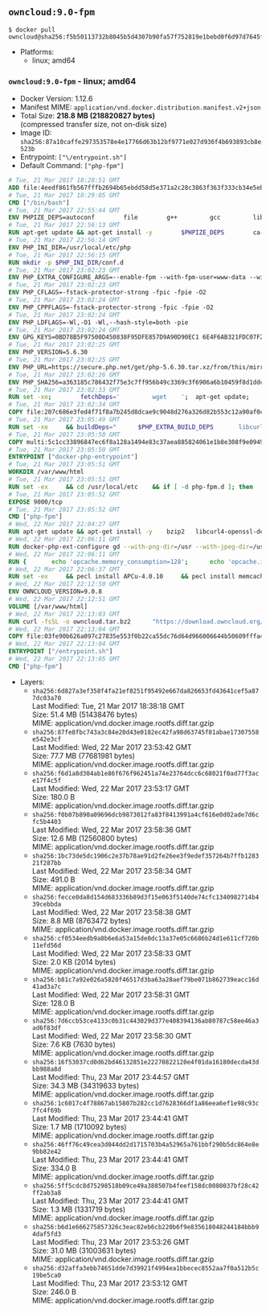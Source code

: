 ## `owncloud:9.0-fpm`

```console
$ docker pull owncloud@sha256:f5b50113732b8045b5d4307b90fa57f752819e1bebd0f6d97d7645f19a270e33
```

-	Platforms:
	-	linux; amd64

### `owncloud:9.0-fpm` - linux; amd64

-	Docker Version: 1.12.6
-	Manifest MIME: `application/vnd.docker.distribution.manifest.v2+json`
-	Total Size: **218.8 MB (218820827 bytes)**  
	(compressed transfer size, not on-disk size)
-	Image ID: `sha256:87a10caffe297353578e4e17766d63b12bf9771e027d936f4b693893cb8e523b`
-	Entrypoint: `["\/entrypoint.sh"]`
-	Default Command: `["php-fpm"]`

```dockerfile
# Tue, 21 Mar 2017 18:28:51 GMT
ADD file:4eedf861fb567fffb2694b65ebdd58d5e371a2c28c3863f363f333cb34e5eb7b in / 
# Tue, 21 Mar 2017 18:29:05 GMT
CMD ["/bin/bash"]
# Tue, 21 Mar 2017 22:55:44 GMT
ENV PHPIZE_DEPS=autoconf 		file 		g++ 		gcc 		libc-dev 		make 		pkg-config 		re2c
# Tue, 21 Mar 2017 22:56:13 GMT
RUN apt-get update && apt-get install -y 		$PHPIZE_DEPS 		ca-certificates 		curl 		libedit2 		libsqlite3-0 		libxml2 		xz-utils 	--no-install-recommends && rm -r /var/lib/apt/lists/*
# Tue, 21 Mar 2017 22:56:14 GMT
ENV PHP_INI_DIR=/usr/local/etc/php
# Tue, 21 Mar 2017 22:56:15 GMT
RUN mkdir -p $PHP_INI_DIR/conf.d
# Tue, 21 Mar 2017 23:02:23 GMT
ENV PHP_EXTRA_CONFIGURE_ARGS=--enable-fpm --with-fpm-user=www-data --with-fpm-group=www-data
# Tue, 21 Mar 2017 23:02:23 GMT
ENV PHP_CFLAGS=-fstack-protector-strong -fpic -fpie -O2
# Tue, 21 Mar 2017 23:02:24 GMT
ENV PHP_CPPFLAGS=-fstack-protector-strong -fpic -fpie -O2
# Tue, 21 Mar 2017 23:02:24 GMT
ENV PHP_LDFLAGS=-Wl,-O1 -Wl,--hash-style=both -pie
# Tue, 21 Mar 2017 23:02:24 GMT
ENV GPG_KEYS=0BD78B5F97500D450838F95DFE857D9A90D90EC1 6E4F6AB321FDC07F2C332E3AC2BF0BC433CFC8B3
# Tue, 21 Mar 2017 23:02:25 GMT
ENV PHP_VERSION=5.6.30
# Tue, 21 Mar 2017 23:02:25 GMT
ENV PHP_URL=https://secure.php.net/get/php-5.6.30.tar.xz/from/this/mirror PHP_ASC_URL=https://secure.php.net/get/php-5.6.30.tar.xz.asc/from/this/mirror
# Tue, 21 Mar 2017 23:02:26 GMT
ENV PHP_SHA256=a363185c786432f75e3c7ff956b49c3369c3f6906a6b10459f8d1ddc22f70805 PHP_MD5=68753955a8964ae49064c6424f81eb3e
# Tue, 21 Mar 2017 23:02:33 GMT
RUN set -xe; 		fetchDeps=' 		wget 	'; 	apt-get update; 	apt-get install -y --no-install-recommends $fetchDeps; 	rm -rf /var/lib/apt/lists/*; 		mkdir -p /usr/src; 	cd /usr/src; 		wget -O php.tar.xz "$PHP_URL"; 		if [ -n "$PHP_SHA256" ]; then 		echo "$PHP_SHA256 *php.tar.xz" | sha256sum -c -; 	fi; 	if [ -n "$PHP_MD5" ]; then 		echo "$PHP_MD5 *php.tar.xz" | md5sum -c -; 	fi; 		if [ -n "$PHP_ASC_URL" ]; then 		wget -O php.tar.xz.asc "$PHP_ASC_URL"; 		export GNUPGHOME="$(mktemp -d)"; 		for key in $GPG_KEYS; do 			gpg --keyserver ha.pool.sks-keyservers.net --recv-keys "$key"; 		done; 		gpg --batch --verify php.tar.xz.asc php.tar.xz; 		rm -r "$GNUPGHOME"; 	fi; 		apt-get purge -y --auto-remove $fetchDeps
# Tue, 21 Mar 2017 23:02:34 GMT
COPY file:207c686e3fed4f71f8a7b245d8dcae9c9048d276a326d82b553c12a90af0c0ca in /usr/local/bin/ 
# Tue, 21 Mar 2017 23:05:49 GMT
RUN set -xe 	&& buildDeps=" 		$PHP_EXTRA_BUILD_DEPS 		libcurl4-openssl-dev 		libedit-dev 		libsqlite3-dev 		libssl-dev 		libxml2-dev 	" 	&& apt-get update && apt-get install -y $buildDeps --no-install-recommends && rm -rf /var/lib/apt/lists/* 		&& export CFLAGS="$PHP_CFLAGS" 		CPPFLAGS="$PHP_CPPFLAGS" 		LDFLAGS="$PHP_LDFLAGS" 	&& docker-php-source extract 	&& cd /usr/src/php 	&& ./configure 		--with-config-file-path="$PHP_INI_DIR" 		--with-config-file-scan-dir="$PHP_INI_DIR/conf.d" 				--disable-cgi 				--enable-ftp 		--enable-mbstring 		--enable-mysqlnd 				--with-curl 		--with-libedit 		--with-openssl 		--with-zlib 				$PHP_EXTRA_CONFIGURE_ARGS 	&& make -j "$(nproc)" 	&& make install 	&& { find /usr/local/bin /usr/local/sbin -type f -executable -exec strip --strip-all '{}' + || true; } 	&& make clean 	&& docker-php-source delete 		&& apt-get purge -y --auto-remove -o APT::AutoRemove::RecommendsImportant=false $buildDeps
# Tue, 21 Mar 2017 23:05:50 GMT
COPY multi:5c1cc33896847ec6f8a128a1494e83c37aea885824061e1b8e308f9e09499956 in /usr/local/bin/ 
# Tue, 21 Mar 2017 23:05:50 GMT
ENTRYPOINT ["docker-php-entrypoint"]
# Tue, 21 Mar 2017 23:05:51 GMT
WORKDIR /var/www/html
# Tue, 21 Mar 2017 23:05:51 GMT
RUN set -ex 	&& cd /usr/local/etc 	&& if [ -d php-fpm.d ]; then 		sed 's!=NONE/!=!g' php-fpm.conf.default | tee php-fpm.conf > /dev/null; 		cp php-fpm.d/www.conf.default php-fpm.d/www.conf; 	else 		mkdir php-fpm.d; 		cp php-fpm.conf.default php-fpm.d/www.conf; 		{ 			echo '[global]'; 			echo 'include=etc/php-fpm.d/*.conf'; 		} | tee php-fpm.conf; 	fi 	&& { 		echo '[global]'; 		echo 'error_log = /proc/self/fd/2'; 		echo; 		echo '[www]'; 		echo '; if we send this to /proc/self/fd/1, it never appears'; 		echo 'access.log = /proc/self/fd/2'; 		echo; 		echo 'clear_env = no'; 		echo; 		echo '; Ensure worker stdout and stderr are sent to the main error log.'; 		echo 'catch_workers_output = yes'; 	} | tee php-fpm.d/docker.conf 	&& { 		echo '[global]'; 		echo 'daemonize = no'; 		echo; 		echo '[www]'; 		echo 'listen = [::]:9000'; 	} | tee php-fpm.d/zz-docker.conf
# Tue, 21 Mar 2017 23:05:52 GMT
EXPOSE 9000/tcp
# Tue, 21 Mar 2017 23:05:52 GMT
CMD ["php-fpm"]
# Wed, 22 Mar 2017 22:04:27 GMT
RUN apt-get update && apt-get install -y 	bzip2 	libcurl4-openssl-dev 	libfreetype6-dev 	libicu-dev 	libjpeg-dev 	libldap2-dev 	libmcrypt-dev 	libmemcached-dev 	libpng12-dev 	libpq-dev 	libxml2-dev 	&& rm -rf /var/lib/apt/lists/*
# Wed, 22 Mar 2017 22:06:11 GMT
RUN docker-php-ext-configure gd --with-png-dir=/usr --with-jpeg-dir=/usr 	&& docker-php-ext-configure ldap --with-libdir=lib/x86_64-linux-gnu/ 	&& docker-php-ext-install exif gd intl ldap mbstring mcrypt mysql opcache pdo_mysql pdo_pgsql pgsql zip
# Wed, 22 Mar 2017 22:06:11 GMT
RUN { 		echo 'opcache.memory_consumption=128'; 		echo 'opcache.interned_strings_buffer=8'; 		echo 'opcache.max_accelerated_files=4000'; 		echo 'opcache.revalidate_freq=60'; 		echo 'opcache.fast_shutdown=1'; 		echo 'opcache.enable_cli=1'; 	} > /usr/local/etc/php/conf.d/opcache-recommended.ini
# Wed, 22 Mar 2017 22:06:37 GMT
RUN set -ex 	&& pecl install APCu-4.0.10 	&& pecl install memcached-2.2.0 	&& pecl install redis-2.2.8 	&& docker-php-ext-enable apcu memcached redis
# Wed, 22 Mar 2017 22:12:50 GMT
ENV OWNCLOUD_VERSION=9.0.8
# Wed, 22 Mar 2017 22:12:51 GMT
VOLUME [/var/www/html]
# Wed, 22 Mar 2017 22:13:03 GMT
RUN curl -fsSL -o owncloud.tar.bz2 		"https://download.owncloud.org/community/owncloud-${OWNCLOUD_VERSION}.tar.bz2" 	&& curl -fsSL -o owncloud.tar.bz2.asc 		"https://download.owncloud.org/community/owncloud-${OWNCLOUD_VERSION}.tar.bz2.asc" 	&& export GNUPGHOME="$(mktemp -d)" 	&& gpg --keyserver ha.pool.sks-keyservers.net --recv-keys E3036906AD9F30807351FAC32D5D5E97F6978A26 	&& gpg --batch --verify owncloud.tar.bz2.asc owncloud.tar.bz2 	&& rm -r "$GNUPGHOME" owncloud.tar.bz2.asc 	&& tar -xjf owncloud.tar.bz2 -C /usr/src/ 	&& rm owncloud.tar.bz2
# Wed, 22 Mar 2017 22:13:04 GMT
COPY file:03fe90b626a097c27835e553f0b22ca55dc76d64d966006644b50609fffa4161 in /entrypoint.sh 
# Wed, 22 Mar 2017 22:13:04 GMT
ENTRYPOINT ["/entrypoint.sh"]
# Wed, 22 Mar 2017 22:13:05 GMT
CMD ["php-fpm"]
```

-	Layers:
	-	`sha256:6d827a3ef358f4fa21ef8251f95492e667da826653fd43641cef5a877dc03a70`  
		Last Modified: Tue, 21 Mar 2017 18:38:18 GMT  
		Size: 51.4 MB (51438476 bytes)  
		MIME: application/vnd.docker.image.rootfs.diff.tar.gzip
	-	`sha256:87fe8fbc743a3c84e20d43e0182ec42fa98d63745f81abae17307558e542e3cf`  
		Last Modified: Wed, 22 Mar 2017 23:53:42 GMT  
		Size: 77.7 MB (77681981 bytes)  
		MIME: application/vnd.docker.image.rootfs.diff.tar.gzip
	-	`sha256:f6d1a8d304ab1e86f676f962451a74e23764dcc6c68021f0ad77f3ace17f4c5f`  
		Last Modified: Wed, 22 Mar 2017 23:53:17 GMT  
		Size: 180.0 B  
		MIME: application/vnd.docker.image.rootfs.diff.tar.gzip
	-	`sha256:f0b07b890a09696dcb9873012fa83f8413991a4cf616e0d02ade7d6cfc5b4403`  
		Last Modified: Wed, 22 Mar 2017 23:58:36 GMT  
		Size: 12.6 MB (12560800 bytes)  
		MIME: application/vnd.docker.image.rootfs.diff.tar.gzip
	-	`sha256:1bc73de5dc1906c2e37b78ae91d2fe26ee3f9edef357264b7ffb128321f287bb`  
		Last Modified: Wed, 22 Mar 2017 23:58:34 GMT  
		Size: 491.0 B  
		MIME: application/vnd.docker.image.rootfs.diff.tar.gzip
	-	`sha256:fecce0da8d154d683336b89d3f15e063f5140de74cfc1340982714b439cebbda`  
		Last Modified: Wed, 22 Mar 2017 23:58:38 GMT  
		Size: 8.8 MB (8763472 bytes)  
		MIME: application/vnd.docker.image.rootfs.diff.tar.gzip
	-	`sha256:cf0534eedb9a8b6e6a53a15de0dc13a37e05c6686b24d1e611cf720b11efd56d`  
		Last Modified: Wed, 22 Mar 2017 23:58:33 GMT  
		Size: 2.0 KB (2014 bytes)  
		MIME: application/vnd.docker.image.rootfs.diff.tar.gzip
	-	`sha256:b81c7a92e026a5820f46517d3ba63a28aef79be071b862739eacc16d41ad3a7c`  
		Last Modified: Wed, 22 Mar 2017 23:58:31 GMT  
		Size: 128.0 B  
		MIME: application/vnd.docker.image.rootfs.diff.tar.gzip
	-	`sha256:7d6ccb53ce4133c0b31c443029d377e408394136ab80787c58ee46a3ad6f83df`  
		Last Modified: Wed, 22 Mar 2017 23:58:30 GMT  
		Size: 7.6 KB (7630 bytes)  
		MIME: application/vnd.docker.image.rootfs.diff.tar.gzip
	-	`sha256:16f53037cd0d62bd46132851e22270822120e4f01da16180decda43dbb988a8d`  
		Last Modified: Thu, 23 Mar 2017 23:44:57 GMT  
		Size: 34.3 MB (34319633 bytes)  
		MIME: application/vnd.docker.image.rootfs.diff.tar.gzip
	-	`sha256:1c6017c4f78867ab15807b282cc1d7628366df1a86eea6ef1e98c93c7fc4f69b`  
		Last Modified: Thu, 23 Mar 2017 23:44:41 GMT  
		Size: 1.7 MB (1710092 bytes)  
		MIME: application/vnd.docker.image.rootfs.diff.tar.gzip
	-	`sha256:46ff76c49cea3d044dd2d1715703b4a52965a761bbf290b5dc864e8e9bb82e42`  
		Last Modified: Thu, 23 Mar 2017 23:44:41 GMT  
		Size: 334.0 B  
		MIME: application/vnd.docker.image.rootfs.diff.tar.gzip
	-	`sha256:5ff5cdc8d75298518b09ce49a388507b4feef158dc0080037bf28c42ff2ab3a8`  
		Last Modified: Thu, 23 Mar 2017 23:44:41 GMT  
		Size: 1.3 MB (1331719 bytes)  
		MIME: application/vnd.docker.image.rootfs.diff.tar.gzip
	-	`sha256:b6d1e666275857326c3eac82eb6cb220b6f9e835618048244184bbb94daf5fd3`  
		Last Modified: Thu, 23 Mar 2017 23:53:26 GMT  
		Size: 31.0 MB (31003631 bytes)  
		MIME: application/vnd.docker.image.rootfs.diff.tar.gzip
	-	`sha256:d32affa3ebb74651dde7d39921f4994ea1bbecec8552aa7f0a512b5c19be5ca0`  
		Last Modified: Thu, 23 Mar 2017 23:53:12 GMT  
		Size: 246.0 B  
		MIME: application/vnd.docker.image.rootfs.diff.tar.gzip
